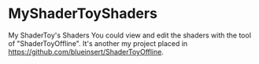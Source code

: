 # MyShaderToyShaders
My ShaderToy's Shaders
You could view and edit the shaders with the tool of "ShaderToyOffline".
It's another my project placed in https://github.com/blueinsert/ShaderToyOffline.
